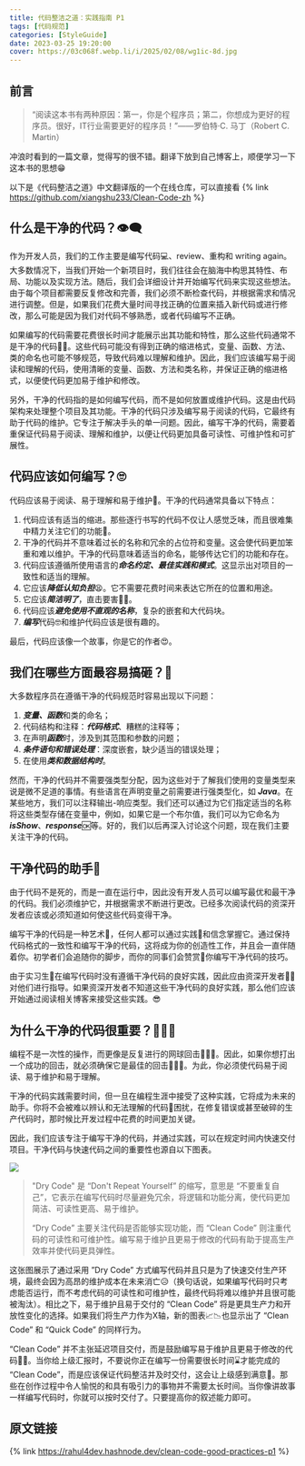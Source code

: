 ```yaml
---
title: 代码整洁之道：实践指南 P1
tags: [代码规范]
categories: [StyleGuide]
date: 2023-03-25 19:20:00
cover: https://03c068f.webp.li/i/2025/02/08/wg1ic-8d.jpg
---
```


## 前言

> “阅读这本书有两种原因：第一，你是个程序员；第二，你想成为更好的程序员。很好，IT行业需要更好的程序员！”——罗伯特·C. 马丁（Robert C. Martin）

冲浪时看到的一篇文章，觉得写的很不错。翻译下放到自己博客上，顺便学习一下这本书的思想😁

以下是《代码整洁之道》中文翻译版的一个在线仓库，可以直接看
{% link https://github.com/xiangshu233/Clean-Code-zh %}

## 什么是干净的代码？👁‍🗨

作为开发人员，我们的工作主要是编写代码💻、review、重构和 writing again。大多数情况下，当我们开始一个新项目时，我们往往会在脑海中构思其特性、布局、功能以及实现方法。随后，我们会详细设计并开始编写代码来实现这些想法。由于每个项目都需要反复修改和完善，我们必须不断检查代码，并根据需求和情况进行调整。但是，如果我们花费大量时间寻找正确的位置来插入新代码或进行修改，那么可能是因为我们对代码不够熟悉，或者代码编写不正确。

如果编写的代码需要花费很长时间才能展示出其功能和特性，那么这些代码通常不是干净的代码🤢🤮。这些代码可能没有得到正确的缩进格式，变量、函数、方法、类的命名也可能不够规范，导致代码难以理解和维护。因此，我们应该编写易于阅读和理解的代码，使用清晰的变量、函数、方法和类名称，并保证正确的缩进格式，以便使代码更加易于维护和修改。

另外，干净的代码指的是如何编写代码，而不是如何放置或维护代码。这是由代码架构来处理整个项目及其功能。干净的代码只涉及编写易于阅读的代码，它最终有助于代码的维护。它专注于解决手头的单一问题。因此，编写干净的代码，需要着重保证代码易于阅读、理解和维护，以便让代码更加具备可读性、可维护性和可扩展性。

## 代码应该如何编写？🙄

代码应该易于阅读、易于理解和易于维护🥱。干净的代码通常具备以下特点：

1. 代码应该有适当的缩进。那些逐行书写的代码不仅让人感觉乏味，而且很难集中精力关注它们的功能🧐。
2. 干净的代码并不意味着过长的名称和冗余的占位符和变量。这会使代码更加笨重和难以维护。干净的代码意味着适当的命名，能够传达它们的功能和存在。
3. 代码应该遵循所使用语言的***命名约定、最佳实践和模式***。这显示出对项目的一致性和适当的理解。
4. 它应该***降低认知负担***😫。它不需要花费时间来表达它所在的位置和用途。
5. 它应该***简洁明了***，直击要害🏹🎯。
6. 代码应该***避免使用不直观的名称***，复杂的嵌套和大代码块。
7. ***编写***代码🤓和维护代码应该是很有趣的。

最后，代码应该像一个故事，你是它的作者😍。

## 我们在哪些方面最容易搞砸？🤮

大多数程序员在遵循干净的代码规范时容易出现以下问题：

1. ***变量、函数***和类的命名；
2. 代码结构和注释：***代码格式***、糟糕的注释等；
3. 在声明***函数***时，涉及到其范围和参数的问题；
4. ***条件语句和错误处理***：深度嵌套，缺少适当的错误处理；
5. 在使用***类和数据结构时***。

然而，干净的代码并不需要强类型分配，因为这些对于了解我们使用的变量类型来说是微不足道的事情。有些语言在声明变量之前需要进行强类型化，如 ***Java***。在某些地方，我们可以注释输出-响应类型。我们还可以通过为它们指定适当的名称将这些类型存储在变量中，例如，如果它是一个布尔值，我们可以为它命名为 ***isShow***、***response***🆗等。好的，我们以后再深入讨论这个问题，现在我们主要关注干净的代码。

## 干净代码的助手🤝

由于代码不是死的，而是一直在运行中，因此没有开发人员可以编写最优和最干净的代码。我们必须维护它，并根据需求不断进行更改。已经多次阅读代码的资深开发者应该或必须知道如何使这些代码变得干净。

编写干净的代码是一种艺术💃，任何人都可以通过实践💪和信念掌握它。通过保持代码格式的一致性和编写干净的代码，这将成为你的创造性工作，并且会一直伴随着你。初学者们会追随你的脚步，而你的同事们会赞赏👏你编写干净代码的技巧。

由于实习生👦在编写代码时没有遵循干净代码的良好实践，因此应由资深开发者👨‍💼对他们进行指导。如果资深开发者不知道这些干净代码的良好实践，那么他们应该开始通过阅读相关博客来接受这些实践。😎

## 为什么干净的代码很重要？👩🏻‍⚖️

编程不是一次性的操作，而更像是反复进行的网球回击⛹🏻‍♂️。因此，如果你想打出一个成功的回击，就必须确保它是最佳的回击🏌🏻‍♀️。为此，你必须使代码易于阅读、易于维护和易于理解。

干净的代码实践需要时间，但一旦在编程生涯中接受了这种实践，它将成为未来的助手。你将不会被难以辨认和无法理解的代码🥶困扰，在修复错误或甚至破碎的生产代码时，那时候比开发过程中花费的时间更加关键。

因此，我们应该专注于编写干净的代码，并通过实践，可以在规定时间内快速交付项目。干净代码与快速代码之间的重要性也源自以下图表。

![](https://fastly.jsdelivr.net/gh/xiangshu233/blogAssets/2023/3/clean-code.avif)

> "Dry Code" 是 “Don't Repeat Yourself” 的缩写，意思是 “不要重复自己”，它表示在编写代码时尽量避免冗余，将逻辑和功能分离，使代码更加简洁、可读性更高、易于维护。
>
> “Dry Code”  主要关注代码是否能够实现功能，而 “Clean Code” 则注重代码的可读性和可维护性。编写易于维护且更易于修改的代码有助于提高生产效率并使代码更具弹性。

这张图展示了通过采用 ”Dry Code” 方式编写代码并且只是为了快速交付生产环境，最终会因为高昂的维护成本在未来消亡😥（换句话说，如果编写代码时只考虑能否运行，而不考虑代码的可读性和可维护性，最终代码将难以维护并且很可能被淘汰）。相比之下，易于维护且易于交付的 “Clean Code” 将是更具生产力和开放性变化的选择。如果我们将生产力作为X轴，新的图表📈📉也显示出了 “Clean Code” 和 “Quick Code” 的同样行为。

“Clean Code” 并不主张延迟项目交付，而是鼓励编写易于维护且更易于修改的代码🧞‍♂️。当你给上级汇报时，不要说你正在编写一份需要很长时间⌛才能完成的 “Clean Code”，而是应该保证代码整洁并及时交付，这会让上级感到满意💋。那些在创作过程中令人愉悦的和具有吸引力的事物并不需要太长时间。当你像讲故事一样编写代码时，你就可以按时交付了。只要提高你的叙述能力即可。

## 原文链接

{% link https://rahul4dev.hashnode.dev/clean-code-good-practices-p1 %}
